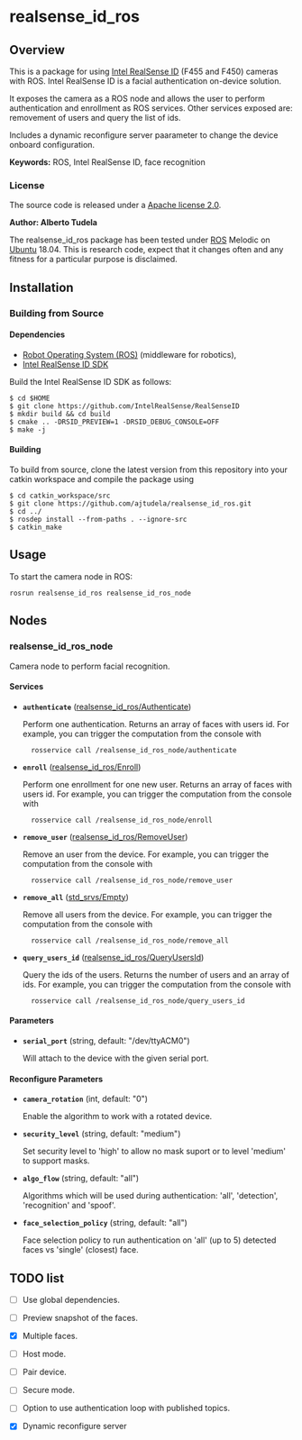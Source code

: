 # realsense_id_ros

## Overview

This is a package for using [Intel RealSense ID] (F455 and F450) cameras with ROS. Intel RealSense ID is a facial authentication on-device solution.

It exposes the camera as a ROS node and allows the user to perform authentication and enrollment as ROS services. Other services exposed are: removement of users and query the list of ids.

Includes a dynamic reconfigure server paarameter to change the device onboard configuration. 

**Keywords:** ROS, Intel RealSense ID, face recognition

### License

The source code is released under a [Apache license 2.0](LICENSE).

**Author: Alberto Tudela<br />**

The realsense_id_ros package has been tested under [ROS] Melodic on [Ubuntu] 18.04. This is research code, expect that it changes often and any fitness for a particular purpose is disclaimed.

## Installation

### Building from Source

#### Dependencies

- [Robot Operating System (ROS)](http://wiki.ros.org) (middleware for robotics),
- [Intel RealSense ID SDK](https://github.com/IntelRealSense/RealSenseID) 

Build the Intel RealSense ID SDK as follows:

```console
$ cd $HOME
$ git clone https://github.com/IntelRealSense/RealSenseID
$ mkdir build && cd build
$ cmake .. -DRSID_PREVIEW=1 -DRSID_DEBUG_CONSOLE=OFF
$ make -j
```
#### Building

To build from source, clone the latest version from this repository into your catkin workspace and compile the package using

```console
$ cd catkin_workspace/src
$ git clone https://github.com/ajtudela/realsense_id_ros.git
$ cd ../
$ rosdep install --from-paths . --ignore-src
$ catkin_make
```

## Usage

To start the camera node in ROS:

	rosrun realsense_id_ros realsense_id_ros_node

## Nodes

### realsense_id_ros_node

Camera node to perform facial recognition.

#### Services

* **`authenticate`** ([realsense_id_ros/Authenticate])

	Perform one authentication. Returns an array of faces with users id. For example, you can trigger the computation from the console with

		rosservice call /realsense_id_ros_node/authenticate

* **`enroll`** ([realsense_id_ros/Enroll])

	Perform one enrollment for one new user. Returns an array of faces with users id. For example, you can trigger the computation from the console with

		rosservice call /realsense_id_ros_node/enroll

* **`remove_user`** ([realsense_id_ros/RemoveUser])

	Remove an user from the device. For example, you can trigger the computation from the console with

		rosservice call /realsense_id_ros_node/remove_user

* **`remove_all`** ([std_srvs/Empty])

	Remove all users from the device. For example, you can trigger the computation from the console with

		rosservice call /realsense_id_ros_node/remove_all

* **`query_users_id`** ([realsense_id_ros/QueryUsersId])

	Query the ids of the users. Returns the number of users and an array of ids. For example, you can trigger the computation from the console with

		rosservice call /realsense_id_ros_node/query_users_id

#### Parameters

* **`serial_port`** (string, default: "/dev/ttyACM0")

	Will attach to the device with the given serial port.


#### Reconfigure Parameters

* **`camera_rotation`** (int, default: "0")

	Enable the algorithm to work with a rotated device.

* **`security_level`** (string, default: "medium")

	Set security level to 'high' to allow no mask suport or to level 'medium' to support masks.

* **`algo_flow`** (string, default: "all")

	Algorithms which will be used during authentication: 'all', 'detection', 'recognition' and 'spoof'.

* **`face_selection_policy`** (string, default: "all")

	Face selection policy to run authentication on 'all' (up to 5) detected faces vs 'single' (closest) face.


## TODO list
- [ ] Use global dependencies.
- [ ] Preview snapshot of the faces.
- [x] Multiple faces.
- [ ] Host mode.
- [ ] Pair device.
- [ ] Secure mode.
- [ ] Option to use authentication loop with published topics.
- [x] Dynamic reconfigure server


[Intel RealSense ID]: https://www.intelrealsense.com/facial-authentication/
[Ubuntu]: https://ubuntu.com/
[ROS]: http://www.ros.org
[std_srvs/Empty]: http://docs.ros.org/api/std_srvs/html/srv/Empty.html
[realsense_id_ros/Authenticate]: /srv/Authenticate.srv
[realsense_id_ros/Enroll]: /srv/Enroll.srv
[realsense_id_ros/RemoveUser]: /srv/RemoveUser.srv
[realsense_id_ros/QueryUsersId]: /srv/QueryUsersId.srv
